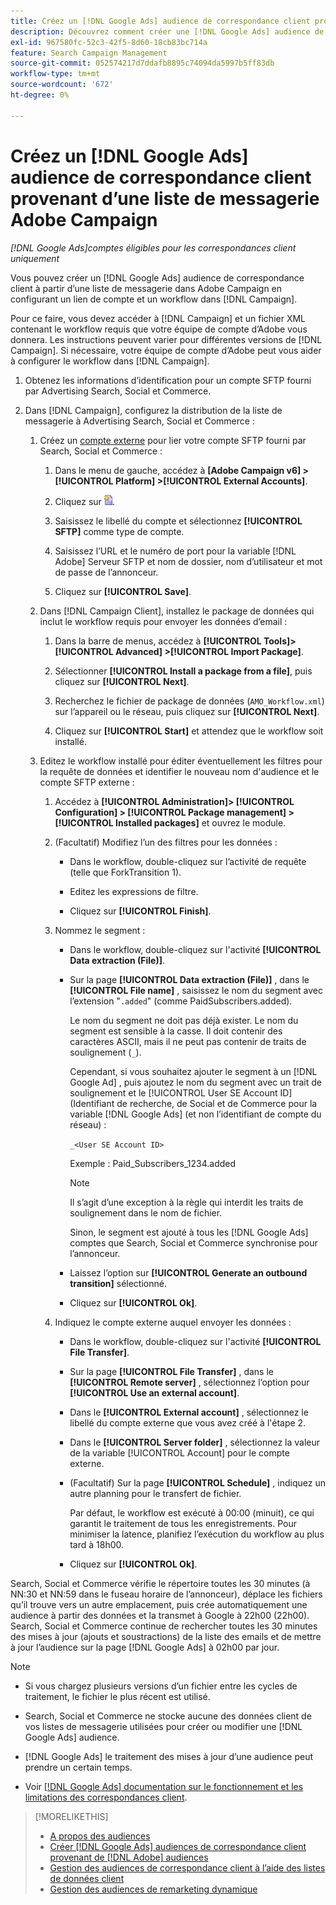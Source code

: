 ```yaml
---
title: Créez un [!DNL Google Ads] audience de correspondance client provenant d’une liste de messagerie Adobe Campaign
description: Découvrez comment créer une [!DNL Google Ads] audience de correspondance client provenant d’une liste de messagerie Adobe Campaign existante.
exl-id: 967580fc-52c3-42f5-8d60-18cb83bc714a
feature: Search Campaign Management
source-git-commit: 052574217d7ddafb8895c74094da5997b5ff83db
workflow-type: tm+mt
source-wordcount: '672'
ht-degree: 0%

---
```


# Créez un [!DNL Google Ads] audience de correspondance client provenant d’une liste de messagerie Adobe Campaign

*[!DNL Google Ads]comptes éligibles pour les correspondances client uniquement*

Vous pouvez créer un [!DNL Google Ads] audience de correspondance client à partir d’une liste de messagerie dans Adobe Campaign en configurant un lien de compte et un workflow dans [!DNL Campaign].

Pour ce faire, vous devez accéder à [!DNL Campaign] et un fichier XML contenant le workflow requis que votre équipe de compte d’Adobe vous donnera. Les instructions peuvent varier pour différentes versions de [!DNL Campaign]. Si nécessaire, votre équipe de compte d’Adobe peut vous aider à configurer le workflow dans [!DNL Campaign].

1. Obtenez les informations d’identification pour un compte SFTP fourni par Advertising Search, Social et Commerce.

1. Dans [!DNL Campaign], configurez la distribution de la liste de messagerie à Advertising Search, Social et Commerce :

   1. Créez un [compte externe](https://experienceleague.adobe.com/docs/campaign-standard/using/administrating/application-settings/external-accounts.html) pour lier votre compte SFTP fourni par Search, Social et Commerce :

      1. Dans le menu de gauche, accédez à **\[Adobe Campaign v6\] > [!UICONTROL Platform] >[!UICONTROL External Accounts]**.

      1. Cliquez sur ![Créer un compte](/help/search-social-commerce/assets/campaign-create-account.png "Créer un compte").

      1. Saisissez le libellé du compte et sélectionnez **[!UICONTROL SFTP]** comme type de compte.

      1. Saisissez l’URL et le numéro de port pour la variable [!DNL Adobe] Serveur SFTP et nom de dossier, nom d’utilisateur et mot de passe de l’annonceur.

      1. Cliquez sur **[!UICONTROL Save]**.

   1. Dans [!DNL Campaign Client], installez le package de données qui inclut le workflow requis pour envoyer les données d’email :

      1. Dans la barre de menus, accédez à **[!UICONTROL Tools]> [!UICONTROL Advanced] >[!UICONTROL Import Package]**.

      1. Sélectionner **[!UICONTROL Install a package from a file]**, puis cliquez sur **[!UICONTROL Next]**.

      1. Recherchez le fichier de package de données (`AMO_Workflow.xml`) sur l’appareil ou le réseau, puis cliquez sur **[!UICONTROL Next]**.

      1. Cliquez sur **[!UICONTROL Start]** et attendez que le workflow soit installé.

   1. Editez le workflow installé pour éditer éventuellement les filtres pour la requête de données et identifier le nouveau nom d&#39;audience et le compte SFTP externe :

      1. Accédez à **[!UICONTROL Administration]> [!UICONTROL Configuration] > [!UICONTROL Package management] >[!UICONTROL Installed packages]** et ouvrez le module.

      1. (Facultatif) Modifiez l’un des filtres pour les données :

         * Dans le workflow, double-cliquez sur l’activité de requête (telle que ForkTransition 1).

         * Editez les expressions de filtre.

         * Cliquez sur **[!UICONTROL Finish]**.

      1. Nommez le segment :

         * Dans le workflow, double-cliquez sur l&#39;activité **[!UICONTROL Data extraction (File)]**.

         * Sur la page **[!UICONTROL Data extraction (File)]** , dans le **[!UICONTROL File name]** , saisissez le nom du segment avec l’extension &quot;`.added`&quot; (comme PaidSubscribers.added).

           Le nom du segment ne doit pas déjà exister. Le nom du segment est sensible à la casse. Il doit contenir des caractères ASCII, mais il ne peut pas contenir de traits de soulignement (`_`).

           Cependant, si vous souhaitez ajouter le segment à un [!DNL Google Ad] , puis ajoutez le nom du segment avec un trait de soulignement et le [!UICONTROL User SE Account ID] (Identifiant de recherche, de Social et de Commerce pour la variable [!DNL Google Ads] (et non l’identifiant de compte du réseau) :

           `_<User SE Account ID>`

           Exemple : Paid_Subscribers_1234.added

           >[!NOTE]
           >
           >Il s’agit d’une exception à la règle qui interdit les traits de soulignement dans le nom de fichier.

           Sinon, le segment est ajouté à tous les [!DNL Google Ads] comptes que Search, Social et Commerce synchronise pour l’annonceur.

         * Laissez l’option sur **[!UICONTROL Generate an outbound transition]** sélectionné.

         * Cliquez sur **[!UICONTROL Ok]**.

      1. Indiquez le compte externe auquel envoyer les données :

         * Dans le workflow, double-cliquez sur l&#39;activité **[!UICONTROL File Transfer]**.

         * Sur la page **[!UICONTROL File Transfer]** , dans le **[!UICONTROL Remote server]** , sélectionnez l’option pour **[!UICONTROL Use an external account]**.

         * Dans le **[!UICONTROL External account]** , sélectionnez le libellé du compte externe que vous avez créé à l&#39;étape 2.

         * Dans le **[!UICONTROL Server folder]** , sélectionnez la valeur de la variable [!UICONTROL Account] pour le compte externe.

         * (Facultatif) Sur la page **[!UICONTROL Schedule]** , indiquez un autre planning pour le transfert de fichier.

           Par défaut, le workflow est exécuté à 00:00 (minuit), ce qui garantit le traitement de tous les enregistrements. Pour minimiser la latence, planifiez l’exécution du workflow au plus tard à 18h00.

         * Cliquez sur **[!UICONTROL Ok]**.

Search, Social et Commerce vérifie le répertoire toutes les 30 minutes (à NN:30 et NN:59 dans le fuseau horaire de l’annonceur), déplace les fichiers qu’il trouve vers un autre emplacement, puis crée automatiquement une audience à partir des données et la transmet à Google à 22h00 (22h00). Search, Social et Commerce continue de rechercher toutes les 30 minutes des mises à jour (ajouts et soustractions) de la liste des emails et de mettre à jour l’audience sur la page [!DNL Google Ads] à 02h00 par jour.

>[!NOTE]
>
>* Si vous chargez plusieurs versions d’un fichier entre les cycles de traitement, le fichier le plus récent est utilisé.
>
>* Search, Social et Commerce ne stocke aucune des données client de vos listes de messagerie utilisées pour créer ou modifier une [!DNL Google Ads] audience.
>
>* [!DNL Google Ads] le traitement des mises à jour d’une audience peut prendre un certain temps.
>
>* Voir [[!DNL Google Ads] documentation sur le fonctionnement et les limitations des correspondances client](https://support.google.com/displayvideo/answer/9539301).

>[!MORELIKETHIS]
>
>* [A propos des audiences](audience-about.md)
>* [Créer [!DNL Google Ads] audiences de correspondance client provenant de [!DNL Adobe] audiences](google-audience-from-adobe-audience.md)
>* [Gestion des audiences de correspondance client à l’aide des listes de données client](audience-from-customer-data-list.md)
>* [Gestion des audiences de remarketing dynamique](audience-dynamic-remarketing-manage.md)

